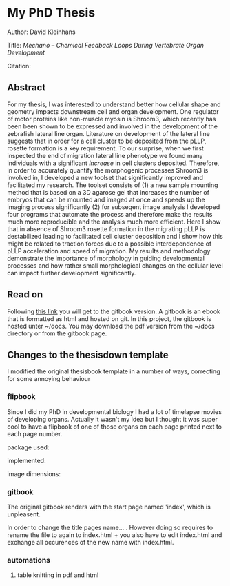 # My PhD Thesis

Author: David Kleinhans

Title: *Mechano – Chemical Feedback Loops During Vertebrate Organ Development*

Citation:

## Abstract

For my thesis, I was interested to understand better how cellular shape and geometry impacts downstream cell and organ development. One regulator of motor proteins like non-muscle myosin is Shroom3, which recently has been been shown to be expressed and involved in the development of the zebrafish lateral line organ. Literature on development of the lateral line suggests that in order for a cell cluster to be deposited from the pLLP, rosette formation is a key requirement. To our surprise, when we first inspected the end of migration lateral line phenotype we found many individuals with a significant *increase* in cell clusters deposited. Therefore, in order to accurately quantify the morphogenic processes Shroom3 is involved in, I developed a new toolset that significantly improved and facilitated my research. The toolset consists of (1) a new sample mounting method that is based on a 3D agarose gel that increases the number of embryos that can be mounted and imaged at once and speeds up the imaging process significantly (2) for subseqent image analysis I developed four programs that automate the process and therefore make the results much more reproducible and the analysis much more efficient. Here I show that in absence of Shroom3 rosette formation in the migrating pLLP is destabilized leading to facilitated cell cluster deposition and I show how this might be related to traction forces due to a possible interdependence of pLLP acceleration and speed of migration. My results and methodology demonstrate the importance of morphology in guiding developmental processes and how rather small morphological changes on the cellular level can impact further development significantly.

## Read on

Following [this link](https://kleinhansda.github.io/phd_thesis/) you will get to the gitbook version. A gitbook is an ebook that is formatted as html and hosted on git. In this project, the gitbook is hosted unter \~/docs. You may download the pdf version from the \~/docs directory or from the gitbook page.

## Changes to the thesisdown template

I modified the original thesisbook template in a number of ways, correcting for some annoying behaviour

### flipbook

Since I did my PhD in developmental biology I had a lot of timelapse movies of developing organs. Actually it wasn't my idea but I thought it was super cool to have a flipbook of one of those organs on each page printed next to each page number.

package used:

implemented:

image dimensions:

### gitbook

The original gitbook renders with the start page named 'index', which is unpleasent.

In order to change the title pages name... . However doing so requires to rename the file to again to index.html + you also have to edit index.html and exchange all occurences of the new name with index.html.

### automations

1.  table knitting in pdf and html
